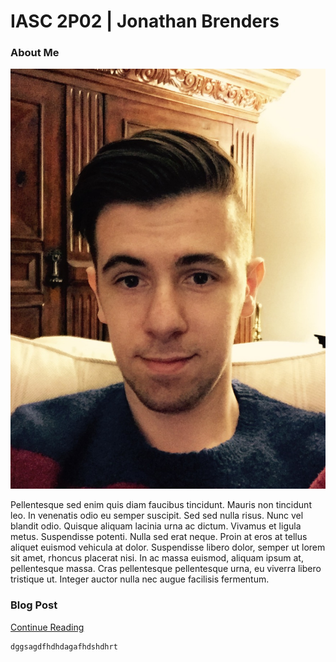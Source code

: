 # IASC 2P02 | Jonathan Brenders

### About Me










![](images/File_000.jpeg)

Pellentesque sed enim quis diam faucibus tincidunt. Mauris non tincidunt leo. In venenatis odio eu semper suscipit. Sed sed nulla risus. Nunc vel blandit odio. Quisque aliquam lacinia urna ac dictum. Vivamus et ligula metus. Suspendisse potenti. Nulla sed erat neque. Proin at eros at tellus aliquet euismod vehicula at dolor. Suspendisse libero dolor, semper ut lorem sit amet, rhoncus placerat nisi. In ac massa euismod, aliquam ipsum at, pellentesque massa. Cras pellentesque pellentesque urna, eu viverra libero tristique ut. Integer auctor nulla nec augue facilisis fermentum. 

### Blog Post

[Continue Reading](blog)

~~~~~~~
dggsagdfhdhdagafhdshdhrt
~~~~~~~~
